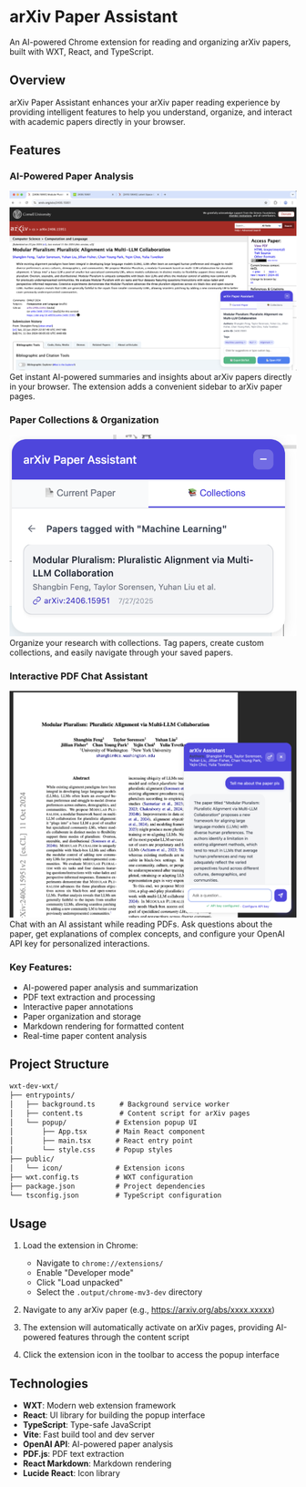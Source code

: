 # arXiv Paper Assistant

An AI-powered Chrome extension for reading and organizing arXiv papers, built with WXT, React, and TypeScript.

## Overview

arXiv Paper Assistant enhances your arXiv paper reading experience by providing intelligent features to help you understand, organize, and interact with academic papers directly in your browser.

## Features

### AI-Powered Paper Analysis
![Paper Analysis](./wxt-dev-wxt/assets/images/paper-analysis.png)
Get instant AI-powered summaries and insights about arXiv papers directly in your browser. The extension adds a convenient sidebar to arXiv paper pages.

### Paper Collections & Organization
![Collections](./wxt-dev-wxt/assets/images/collections.png)
Organize your research with collections. Tag papers, create custom collections, and easily navigate through your saved papers.

### Interactive PDF Chat Assistant
![PDF Chat](./wxt-dev-wxt/assets/images/pdf-chat.png)
Chat with an AI assistant while reading PDFs. Ask questions about the paper, get explanations of complex concepts, and configure your OpenAI API key for personalized interactions.

### Key Features:
- AI-powered paper analysis and summarization
- PDF text extraction and processing
- Interactive paper annotations
- Paper organization and storage
- Markdown rendering for formatted content
- Real-time paper content analysis

## Project Structure

```
wxt-dev-wxt/
├── entrypoints/
│   ├── background.ts      # Background service worker
│   ├── content.ts         # Content script for arXiv pages
│   └── popup/            # Extension popup UI
│       ├── App.tsx       # Main React component
│       ├── main.tsx      # React entry point
│       └── style.css     # Popup styles
├── public/
│   └── icon/             # Extension icons
├── wxt.config.ts         # WXT configuration
├── package.json          # Project dependencies
└── tsconfig.json         # TypeScript configuration
```

## Usage

1. Load the extension in Chrome:
   - Navigate to `chrome://extensions/`
   - Enable "Developer mode"
   - Click "Load unpacked"
   - Select the `.output/chrome-mv3-dev` directory

2. Navigate to any arXiv paper (e.g., https://arxiv.org/abs/xxxx.xxxxx)

3. The extension will automatically activate on arXiv pages, providing AI-powered features through the content script

4. Click the extension icon in the toolbar to access the popup interface

## Technologies

- **WXT**: Modern web extension framework
- **React**: UI library for building the popup interface
- **TypeScript**: Type-safe JavaScript
- **Vite**: Fast build tool and dev server
- **OpenAI API**: AI-powered paper analysis
- **PDF.js**: PDF text extraction
- **React Markdown**: Markdown rendering
- **Lucide React**: Icon library
